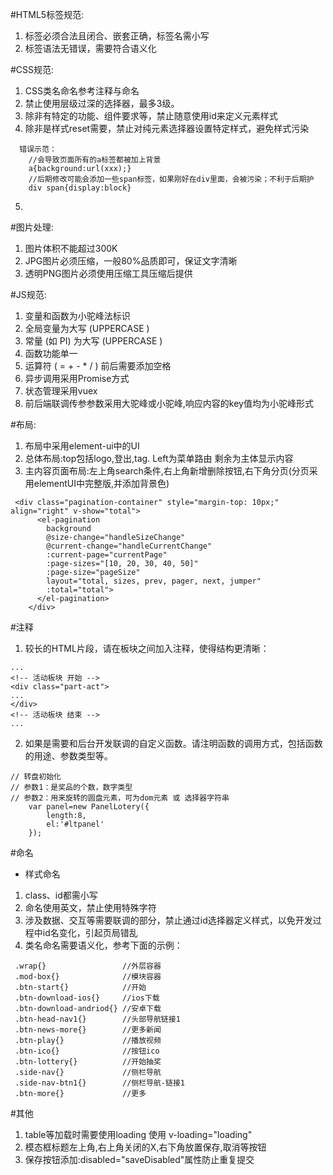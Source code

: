 #HTML5标签规范:

1.	标签必须合法且闭合、嵌套正确，标签名需小写
2.	标签语法无错误，需要符合语义化

#CSS规范:
1.	CSS类名命名参考注释与命名
2.	禁止使用层级过深的选择器，最多3级。
3.	除非有特定的功能、组件要求等，禁止随意使用id来定义元素样式
4.	除非是样式reset需要，禁止对纯元素选择器设置特定样式，避免样式污染
```
  错误示范：
 	//会导致页面所有的a标签都被加上背景
 	a{background:url(xxx);}
 	//后期修改可能会添加一些span标签，如果刚好在div里面，会被污染；不利于后期护
 	div span{display:block}
```
5.  
#图片处理:

1.	图片体积不能超过300K
2.	JPG图片必须压缩，一般80%品质即可，保证文字清晰
3.	透明PNG图片必须使用压缩工具压缩后提供

#JS规范:

1.	变量和函数为小驼峰法标识
2.	全局变量为大写 (UPPERCASE )
3.	常量 (如 PI) 为大写 (UPPERCASE )
4.	函数功能单一
5.	运算符 ( = + - * / ) 前后需要添加空格
6.	异步调用采用Promise方式
7.	状态管理采用vuex
8.  前后端联调传参参数采用大驼峰或小驼峰,响应内容的key值均为小驼峰形式

#布局:
1.	布局中采用element-ui中的UI
2.	总体布局:top包括logo,登出,tag.		Left为菜单路由 	剩余为主体显示内容
3.	主内容页面布局:左上角search条件,右上角新增删除按钮,右下角分页(分页采用elementUI中完整版,并添加背景色)
```
 <div class="pagination-container" style="margin-top: 10px;" align="right" v-show="total">
      <el-pagination
        background
        @size-change="handleSizeChange"
        @current-change="handleCurrentChange"
        :current-page="currentPage"
        :page-sizes="[10, 20, 30, 40, 50]"
        :page-size="pageSize"
        layout="total, sizes, prev, pager, next, jumper"
        :total="total">
      </el-pagination>
    </div>
```
#注释
1.  较长的HTML片段，请在板块之间加入注释，使得结构更清晰：
```
...
<!-- 活动板块 开始 -->
<div class="part-act">
...
</div>
<!-- 活动板块 结束 -->
...
```
2.  如果是需要和后台开发联调的自定义函数。请注明函数的调用方式，包括函数的用途、参数类型等。
```
// 转盘初始化
// 参数1：是奖品的个数，数字类型
// 参数2：用来旋转的圆盘元素，可为dom元素 或 选择器字符串
    var panel=new PanelLotery({
        length:8,
        el:'#ltpanel'
    });
```

#命名
* 样式命名
1.  class、id都需小写
2.  命名使用英文，禁止使用特殊字符
3.  涉及数据、交互等需要联调的部分，禁止通过id选择器定义样式，以免开发过程中id名变化，引起页局错乱
4.  类名命名需要语义化，参考下面的示例：
```
 .wrap{}                 //外层容器
 .mod-box{}              //模块容器
 .btn-start{}            //开始
 .btn-download-ios{}     //ios下载
 .btn-download-andriod{} //安卓下载
 .btn-head-nav1{}        //头部导航链接1
 .btn-news-more{}        //更多新闻
 .btn-play{}             //播放视频
 .btn-ico{}              //按钮ico
 .btn-lottery{}          //开始抽奖
 .side-nav{}             //侧栏导航
 .side-nav-btn1{}        //侧栏导航-链接1 
 .btn-more{}             //更多
```
#其他
1.  table等加载时需要使用loading 使用 v-loading="loading"
2.  模态框标题左上角,右上角关闭的X,右下角放置保存,取消等按钮
3.  保存按钮添加:disabled="saveDisabled"属性防止重复提交

